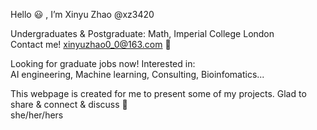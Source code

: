 Hello :smiley: , I’m Xinyu Zhao @xz3420

Undergraduates & Postgraduate: Math, Imperial College London \
Contact me!  xinyuzhao0_0@163.com :sunflower: 

Looking for graduate jobs now!  Interested in: \
AI engineering, Machine learning, Consulting, Bioinfomatics...

This webpage is created for me to present some of my projects.
Glad to share & connect & discuss :raised_hands: \
she/her/hers

<!---
xz3420/xz3420 is a ✨ special ✨ repository because its `README.md` (this file) appears on your GitHub profile.
You can click the Preview link to take a look at your changes.
--->
